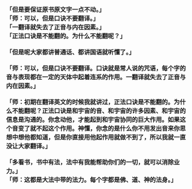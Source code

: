 <h3>
<br>「但是要保证原书原文字一点不动。」
<br>「师：可以，但是口诀不要翻译。」
<br>「一翻译就失去了正音与内在因素。」
<br>「正法口诀是不能翻的。为什么不能翻呢？」
<br>
<br>「但是呢大家都讲普通话、都讲国语就听懂了。」
<br>
<br>「师：可以，但是口诀不要翻译。口诀就是常人说的咒语，每个字的音与表现都在一定的天体中起着连系的作用。一翻译就失去了正音与内在因素。」
<br>
<br>「师：初期在翻译英文的时候我就讲过，正法口诀是不能翻的。为什么不能翻呢？正法口诀是和宇宙的音、和宇宙的许多因素、和宇宙的信息是沟通的。你念动他，才能起到和宇宙协同的巨大作用。如果这个音变了就不起这个作用。神懂，你念的是什么你不用发出音来你思想中想他都知道，但是你直接用他起作用就做不到了，所以我就一直没让大家翻译。」
<br>
<br>「多看书，书中有法，法中有我能帮助你们的一切，就可以消除业力。」
<br>「师：这都是大法中带的法力。每个字都是佛、道、神的法身。」
<br>
</h3>

